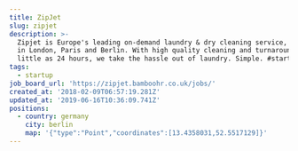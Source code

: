 ```yaml
---
title: ZipJet
slug: zipjet
description: >-
  Zipjet is Europe's leading on-demand laundry & dry cleaning service, operating
  in London, Paris and Berlin. With high quality cleaning and turnaround in as
  little as 24 hours, we take the hassle out of laundry. Simple. #startup
tags:
  - startup
job_board_url: 'https://zipjet.bamboohr.co.uk/jobs/'
created_at: '2018-02-09T06:57:19.281Z'
updated_at: '2019-06-16T10:36:09.741Z'
positions:
  - country: germany
    city: berlin
    map: '{"type":"Point","coordinates":[13.4358031,52.5517129]}'
---
```


